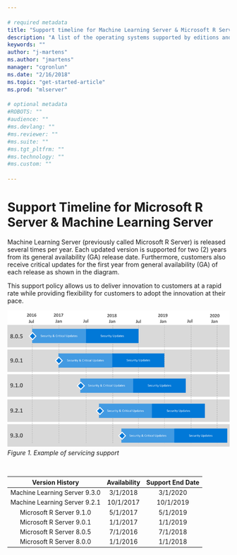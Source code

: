 ```yaml
---

# required metadata
title: "Support timeline for Machine Learning Server & Microsoft R Server"
description: "A list of the operating systems supported by editions and versions of Microsoft R Server, Machine Learning Server, and Revolution R Enterprise."
keywords: ""
author: "j-martens"
ms.author: "jmartens"
manager: "cgronlun"
ms.date: "2/16/2018"
ms.topic: "get-started-article"
ms.prod: "mlserver"

# optional metadata
#ROBOTS: ""
#audience: ""
#ms.devlang: ""
#ms.reviewer: ""
#ms.suite: ""
#ms.tgt_pltfrm: ""
#ms.technology: ""
#ms.custom: ""

---
```

# Support Timeline for Microsoft R Server & Machine Learning Server

Machine Learning Server (previously called Microsoft R Server) is released several times per year. Each updated version is supported for two (2) years from its general availability (GA) release date. Furthermore, customers also receive critical updates for the first year from general availability (GA) of each release as shown in the diagram.

This support policy allows us to deliver innovation to customers at a rapid rate while providing flexibility for customers to adopt the innovation at their pace. 

![Support timeline for Machine Learning Server & Microsoft R Server](./media/resources-servicing-support/rserver-servicing-support.png)
<br>_Figure 1. Example of servicing support_

<br>

|Version History|Availability                       |Support End Date                  |
|:-------------------:|:---------------------------------:|:--------------------------------:|
|Machine Learning Server 9.3.0|3/1/2018|3/1/2020|
|Machine Learning Server 9.2.1|10/1/2017|10/1/2019|
|Microsoft R Server 9.1.0|5/1/2017|5/1/2019|
|Microsoft R Server 9.0.1|1/1/2017|1/1/2019|
|Microsoft R Server 8.0.5|7/1/2016|7/1/2018|
|Microsoft R Server 8.0.0                |1/1/2016                           |1/1/2018                          |


